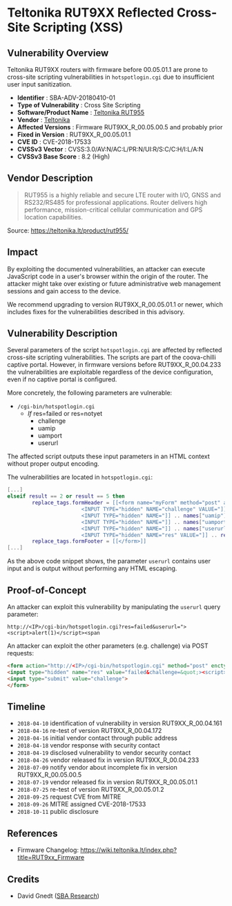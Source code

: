 # Teltonika RUT9XX Reflected Cross-Site Scripting (XSS) #

## Vulnerability Overview ##

Teltonika RUT9XX routers with firmware before 00.05.01.1 are prone to
cross-site scripting vulnerabilities in `hotspotlogin.cgi` due to
insufficient user input sanitization.

* **Identifier**            : SBA-ADV-20180410-01
* **Type of Vulnerability** : Cross Site Scripting
* **Software/Product Name** : [Teltonika RUT955](https://teltonika.lt/product/rut955/)
* **Vendor**                : [Teltonika](https://teltonika.lt/)
* **Affected Versions**     : Firmware RUT9XX_R_00.05.00.5 and probably prior
* **Fixed in Version**      : RUT9XX_R_00.05.01.1
* **CVE ID**                : CVE-2018-17533
* **CVSSv3 Vector**         : CVSS:3.0/AV:N/AC:L/PR:N/UI:R/S:C/C:H/I:L/A:N
* **CVSSv3 Base Score**     : 8.2 (High)

## Vendor Description ##

> RUT955 is a highly reliable and secure LTE router with I/O, GNSS and
> RS232/RS485 for professional applications. Router delivers high
> performance, mission-critical cellular communication and GPS location
> capabilities.

Source: <https://teltonika.lt/product/rut955/>

## Impact ##

By exploiting the documented vulnerabilities, an attacker can execute
JavaScript code in a user's browser within the origin of the router.
The attacker might take over existing or future administrative web
management sessions and gain access to the device.

We recommend upgrading to version RUT9XX_R_00.05.01.1 or newer, which
includes fixes for the vulnerabilities described in this advisory.

## Vulnerability Description ##

Several parameters of the script `hotspotlogin.cgi` are affected by
reflected cross-site scripting vulnerabilities. The scripts are part of
the coova-chilli captive portal. However, in firmware versions before
RUT9XX_R_00.04.233 the vulnerabilities are exploitable regardless of
the device configuration, even if no captive portal is configured.

More concretely, the following parameters are vulnerable:

* `/cgi-bin/hotspotlogin.cgi`
  * *If* res=failed or res=notyet
    * challenge
    * uamip
    * uamport
    * userurl

The affected script outputs these input parameters in an HTML context
without proper output encoding.

The vulnerabilities are located in `hotspotlogin.cgi`:

```lua
[...]
elseif result == 2 or result == 5 then
        replace_tags.formHeader = [[<form name="myForm" method="post" action="]] .. loginpath .. [[">
                        <INPUT TYPE="hidden" NAME="challenge" VALUE="]] .. challenge .. [[">
                        <INPUT TYPE="hidden" NAME="]] .. names["uamip"] .. [[" VALUE="]] .. uamip .. [[">
                        <INPUT TYPE="hidden" NAME="]] .. names["uamport"] .. [[" VALUE="]] .. uamport .. [[">
                        <INPUT TYPE="hidden" NAME="]] .. names["userurl"] .. [[" VALUE="]] ..userurldecode .. [[">
                        <INPUT TYPE="hidden" NAME="res" VALUE="]] .. res .. [[">]]
        replace_tags.formFooter = [[</form>]]
[...]
```

As the above code snippet shows, the parameter `userurl` contains user
input and is output without performing any HTML escaping.

## Proof-of-Concept ##

An attacker can exploit this vulnerability by manipulating the `userurl`
query parameter:

```text
http://<IP>/cgi-bin/hotspotlogin.cgi?res=failed&userurl="><script>alert(1)</script><span
```

An attacker can exploit the other parameters (e.g. challenge) via POST
requests:

```html
<form action="http://<IP>/cgi-bin/hotspotlogin.cgi" method="post" enctype="text/plain">
<input type="hidden" name="res" value="failed&challenge=&quot;><script>alert(1)</script><span&quot;">
<input type="submit" value="challenge">
</form>
```

## Timeline ##

* `2018-04-10` identification of vulnerability in version RUT9XX_R_00.04.161
* `2018-04-16` re-test of version RUT9XX_R_00.04.172
* `2018-04-16` initial vendor contact through public address
* `2018-04-18` vendor response with security contact
* `2018-04-19` disclosed vulnerability to vendor security contact
* `2018-04-26` vendor released fix in version RUT9XX_R_00.04.233
* `2018-07-09` notify vendor about incomplete fix in version RUT9XX_R_00.05.00.5
* `2018-07-19` vendor released fix in version RUT9XX_R_00.05.01.1
* `2018-07-25` re-test of version RUT9XX_R_00.05.01.2
* `2018-09-25` request CVE from MITRE
* `2018-09-26` MITRE assigned CVE-2018-17533
* `2018-10-11` public disclosure

## References ##

* Firmware Changelog: <https://wiki.teltonika.lt/index.php?title=RUT9xx_Firmware>

## Credits ##

* David Gnedt ([SBA Research](https://www.sba-research.org/))
